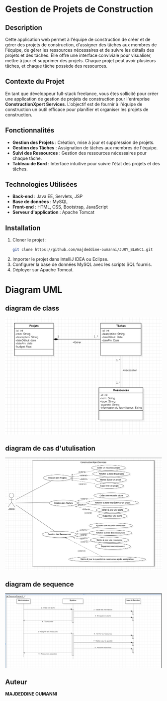 # Gestion de Projets de Construction

## Description
Cette application web permet à l'équipe de construction de créer et de gérer des projets de construction, d'assigner des tâches aux membres de l'équipe, de gérer les ressources nécessaires et de suivre les détails des projets et des tâches. Elle offre une interface conviviale pour visualiser, mettre à jour et supprimer des projets. Chaque projet peut avoir plusieurs tâches, et chaque tâche possède des ressources.

## Contexte du Projet
En tant que développeur full-stack freelance, vous êtes sollicité pour créer une application de gestion de projets de construction pour l'entreprise **ConstructionXpert Services**. L'objectif est de fournir à l'équipe de construction un outil efficace pour planifier et organiser les projets de construction.

## Fonctionnalités
- **Gestion des Projets** : Création, mise à jour et suppression de projets.
- **Gestion des Tâches** : Assignation de tâches aux membres de l'équipe.
- **Suivi des Ressources** : Gestion des ressources nécessaires pour chaque tâche.
- **Tableau de Bord** : Interface intuitive pour suivre l'état des projets et des tâches.

## Technologies Utilisées
- **Back-end** : Java EE, Servlets, JSP
- **Base de données** : MySQL
- **Front-end** : HTML, CSS, Bootstrap, JavaScript
- **Serveur d'application** : Apache Tomcat

## Installation
1. Cloner le projet :
   ```sh
   git clone https://github.com/majdeddine-oumanni/JURY_BLANC1.git
   ```
2. Importer le projet dans IntelliJ IDEA ou Eclipse.
3. Configurer la base de données MySQL avec les scripts SQL fournis.
4. Déployer sur Apache Tomcat.


# Diagram UML #
## diagram de class
![Diagram de class](ClassUML.png)
## diagram de cas d'utulisation
![Diagram de class](useCaseXpert.png)
## diagram de sequence
![Diagram de class](SequenceXpert.png)
## Auteur
**MAJDEDDINE OUMANNI**

